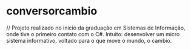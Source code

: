 # conversorcambio
// Projeto realizado no inicio da graduação em Sistemas de Informação, onde tive o primeiro contato com o C#. Intuito: desenvolver um micro sistema informativo, voltado para o que move o mundo, o cambio.
